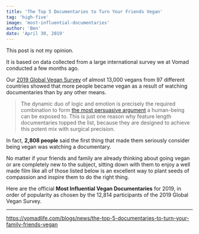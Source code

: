 ```yaml
---
title: 'The Top 5 Documentaries to Turn Your Friends Vegan'
tag: 'high-five'
image: 'most-influential-documentaries'
author: 'Ben'
date: 'April 30, 2019'
---
```


This post is not my opinion.

It is based on data collected from a large international survey we at Vomad conducted a few months ago.

Our [2019 Global Vegan Survey](/survey/2019/TODO?) of almost 13,000 vegans from 97 different countries showed that more people became vegan as a result of watching documentaries than by any other means.

> The dynamic duo of logic and emotion is precisely the required combination to form [the most persuasive argument](/TODO) a human-being can be exposed to. This is just one reason why feature length documentaries topped the list, because they are designed to achieve this potent mix with surgical precision.

In fact, **2,808 people** said the first thing that made them seriously consider being vegan was watching a documentary.

No matter if your friends and family are already thinking about going vegan or are completely new to the subject, sitting down with them to enjoy a well made film like all of those listed below is an excellent way to plant seeds of compassion and inspire them to do the right thing.

Here are the official **Most Influential Vegan Documentaries** for 2019, in order of popularity as chosen by the 12,814 participants of the 2019 Global Vegan Survey.

---

https://vomadlife.com/blogs/news/the-top-5-documentaries-to-turn-your-family-friends-vegan
